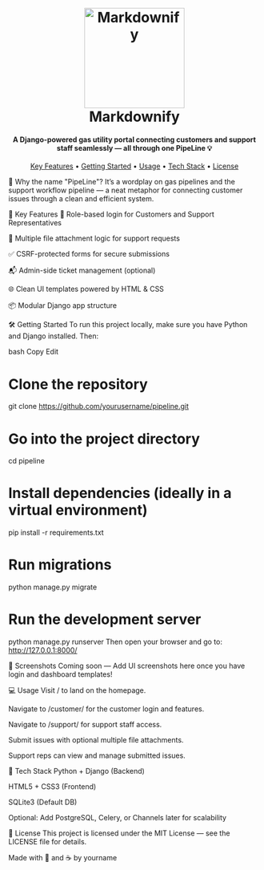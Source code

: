<h1 align="center">
  <br>
  <a href="http://www.amitmerchant.com/electron-markdownify"><img src="https://raw.githubusercontent.com/amitmerchant1990/electron-markdownify/master/app/img/markdownify.png" alt="Markdownify" width="200"></a>
  <br>
  Markdownify
  <br>
</h1> <h4 align="center">A Django-powered gas utility portal connecting customers and support staff seamlessly — all through one PipeLine 💡</h4> <p align="center"> <a href="#key-features">Key Features</a> • <a href="#getting-started">Getting Started</a> • <a href="#usage">Usage</a> • <a href="#tech-stack">Tech Stack</a> • <a href="#license">License</a> </p>
📌 Why the name "PipeLine"?
It’s a wordplay on gas pipelines and the support workflow pipeline — a neat metaphor for connecting customer issues through a clean and efficient system.

🚀 Key Features
🔐 Role-based login for Customers and Support Representatives

📄 Multiple file attachment logic for support requests

✅ CSRF-protected forms for secure submissions

📬 Admin-side ticket management (optional)

🌐 Clean UI templates powered by HTML & CSS

📦 Modular Django app structure

🛠 Getting Started
To run this project locally, make sure you have Python and Django installed. Then:

bash
Copy
Edit
# Clone the repository
git clone https://github.com/yourusername/pipeline.git

# Go into the project directory
cd pipeline

# Install dependencies (ideally in a virtual environment)
pip install -r requirements.txt

# Run migrations
python manage.py migrate

# Run the development server
python manage.py runserver
Then open your browser and go to:
http://127.0.0.1:8000/

📸 Screenshots
Coming soon — Add UI screenshots here once you have login and dashboard templates!

💻 Usage
Visit / to land on the homepage.

Navigate to /customer/ for the customer login and features.

Navigate to /support/ for support staff access.

Submit issues with optional multiple file attachments.

Support reps can view and manage submitted issues.

🧰 Tech Stack
Python + Django (Backend)

HTML5 + CSS3 (Frontend)

SQLite3 (Default DB)

Optional: Add PostgreSQL, Celery, or Channels later for scalability

📄 License
This project is licensed under the MIT License — see the LICENSE file for details.

Made with 🧠 and ☕ by yourname
